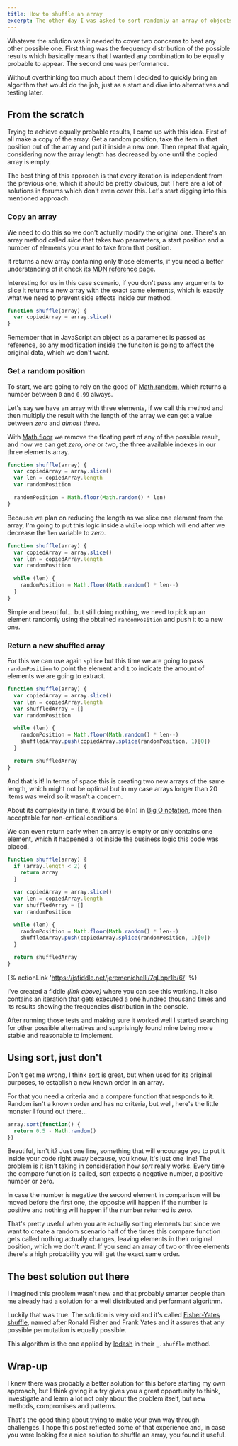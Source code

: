 ```yaml
---
title: How to shuffle an array
excerpt: The other day I was asked to sort randomly an array of objects, and while it didn't seem a very complex task it turned into hours of investigation. There are a lot of things to consider while dealing with randomizers, so yes, worth a post.
---
```


Whatever the solution was it needed to cover two concerns to beat any other possible one. First thing was the frequency distribution of the possible results which basically means that I wanted any combination to be equally probable to appear. The second one was performance.

Without overthinking too much about them I decided to quickly bring an algorithm that would do the job, just as a start and dive into alternatives and testing later.

## From the scratch

Trying to achieve equally probable results, I came up with this idea. First of all make a copy of the array. Get a random position, take the item in that position out of the array and put it inside a new one. Then repeat that again, considering now the array length has decreased by one until the copied array is empty.

The best thing of this approach is that every iteration is independent from the previous one, which it should be pretty obvious, but There are a lot of solutions in forums which don't even cover this. Let's start digging into this mentioned approach.

### Copy an array

We need to do this so we don't actually modify the original one. There's an array method called _slice_ that takes two parameters, a start position and a number of elements you want to take from that position.

It returns a new array containing only those elements, if you need a better understanding of it check [its MDN reference page](https://developer.mozilla.org/en-US/docs/Web/JavaScript/Reference/Global_Objects/Array/slice).

Interesting for us in this case scenario, if you don't pass any arguments to slice it returns a new array with the exact same elements, which is exactly what we need to prevent side effects inside our method.

```js
function shuffle(array) {
  var copiedArray = array.slice()
}
```

Remember that in JavaScript an object as a paramenet is passed as reference, so any modification inside the funciton is going to affect the original data, which we don't want.

### Get a random position

To start, we are going to rely on the good ol' [Math.random](https://developer.mozilla.org/en-US/docs/Web/JavaScript/Reference/Global_Objects/Math/random), which returns a number between `0` and `0.99` always.

Let's say we have an array with three elements, if we call this method and then multiply the result with the length of the array we can get a value between _zero_ and _almost three_.

With [Math.floor](https://developer.mozilla.org/en-US/docs/Web/JavaScript/Reference/Global_Objects/Math/floor) we remove the floating part of any of the possible result, and now we can get _zero_, _one_ or _two_, the three available indexes in our three elements array.

```js
function shuffle(array) {
  var copiedArray = array.slice()
  var len = copiedArray.length
  var randomPosition

  randomPosition = Math.floor(Math.random() * len)
}
```

Because we plan on reducing the length as we slice one element from the array, I'm going to put this logic inside a `while` loop which will end after we decrease the `len` variable to _zero_.

```js
function shuffle(array) {
  var copiedArray = array.slice()
  var len = copiedArray.length
  var randomPosition

  while (len) {
    randomPosition = Math.floor(Math.random() * len--)
  }
}
```

Simple and beautiful... but still doing nothing, we need to pick up an element randomly using the obtained `randomPosition` and push it to a new one.

### Return a new shuffled array

For this we can use again `splice` but this time we are going to pass `randomPosition` to point the element and `1` to indicate the amount of elements we are going to extract.

```js
function shuffle(array) {
  var copiedArray = array.slice()
  var len = copiedArray.length
  var shuffledArray = []
  var randomPosition

  while (len) {
    randomPosition = Math.floor(Math.random() * len--)
    shuffledArray.push(copiedArray.splice(randomPosition, 1)[0])
  }

  return shuffledArray
}
```

And that's it! In terms of space this is creating two new arrays of the same length, which might not be optimal but in my case arrays longer than 20 items was weird so it wasn't a concern.

About its complexity in time, it would be `O(n)` in [Big O notation](https://en.wikipedia.org/wiki/Big_O_notation), more than acceptable for non-critical conditions.

We can even return early when an array is empty or only contains one element, which it happened a lot inside the business logic this code was placed.

```js
function shuffle(array) {
  if (array.length < 2) {
    return array
  }

  var copiedArray = array.slice()
  var len = copiedArray.length
  var shuffledArray = []
  var randomPosition

  while (len) {
    randomPosition = Math.floor(Math.random() * len--)
    shuffledArray.push(copiedArray.splice(randomPosition, 1)[0])
  }

  return shuffledArray
}
```

{% actionLink 'https://jsfiddle.net/jeremenichelli/7qLbpr1b/6/' %}

I've created a fiddle _(link above)_ where you can see this working. It also contains an iteration that gets executed a one hundred thousand times and its results showing the frequencies distribution in the console.

After running those tests and making sure it worked well I started searching for other possible alternatives and surprisingly found mine being more stable and reasonable to implement.

## Using sort, just don't

Don't get me wrong, I think [sort](https://developer.mozilla.org/en-US/docs/Web/JavaScript/Reference/Global_Objects/Array/sort) is great, but when used for its original purposes, to establish a new known order in an array.

For that you need a criteria and a compare function that responds to it. Random isn't a known order and has no criteria, but well, here's the little monster I found out there...

```js
array.sort(function() {
  return 0.5 - Math.random()
})
```

Beautiful, isn't it? Just one line, something that will encourage you to put it inside your code right away because, you know, it's just one line! The problem is it isn't taking in consideration how _sort_ really works. Every time the compare function is called, sort expects a negative number, a positive number or zero.

In case the number is negative the second element in comparison will be moved before the first one, the opposite will happen if the number is positive and nothing will happen if the number returned is zero.

That's pretty useful when you are actually sorting elements but since we want to create a random scenario half of the times this compare function gets called nothing actually changes, leaving elements in their original position, which we don't want. If you send an array of two or three elements there's a high probability you will get the exact same order.

## The best solution out there

I imagined this problem wasn't new and that probably smarter people than me already had a solution for a well distributed and performant algorithm.

Luckily that was true. The solution is very old and it's called [Fisher-Yates shuffle](http://en.wikipedia.org/wiki/Fisher–Yates_shuffle), named after Ronald Fisher and Frank Yates and it assures that any possible permutation is equally possible.

This algorithm is the one applied by [lodash](https://github.com/lodash/lodash/blob/master/shuffle.js) in their `_.shuffle` method.

## Wrap-up

I knew there was probably a better solution for this before starting my own approach, but I think giving it a try gives you a great opportunity to think, investigate and learn a lot not only about the problem itself, but new methods, compromises and patterns.

That's the good thing about trying to make your own way through challenges. I hope this post reflected some of that experience and, in case you were looking for a nice solution to shuffle an array, you found it useful.
